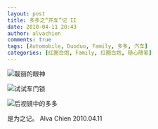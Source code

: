 ```yaml
---
layout: post
title: 多多之“开车”记 II
date: 2010-04-11 20:43
author: alvachien
comments: true
tags: [Automobile, Duoduo, Family, 多多, 汽车]
categories: [红圈白炮, Family, 红圈白炮, 随心随笔]
---
```

![靓丽的眼神](http://farm3.static.flickr.com/2068/4509056312_3b6dc1086b_b.jpg)


![试试车门锁](http://farm5.static.flickr.com/4005/4508415921_e4c7a725eb_b.jpg)

![后视镜中的多多](http://farm3.static.flickr.com/2757/4508414725_a4e7dab04f_b.jpg)


是为之记。
Alva Chien
2010.04.11
